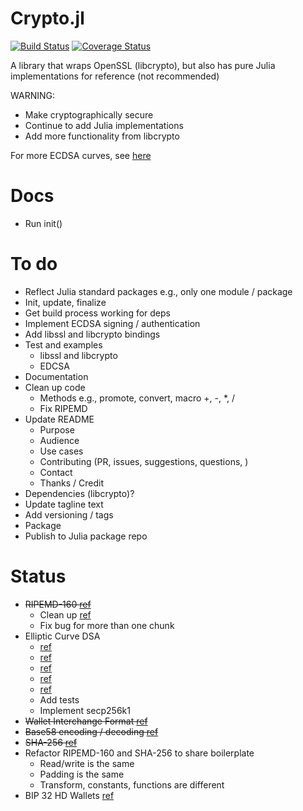 Crypto.jl
=========

[![Build Status](https://travis-ci.org/danielsuo/Crypto.jl.svg?branch=master)](https://travis-ci.org/danielsuo/Crypto.jl)
[![Coverage Status](https://coveralls.io/repos/danielsuo/Crypto.jl/badge.png)](https://coveralls.io/r/danielsuo/Crypto.jl)

A library that wraps OpenSSL (libcrypto), but also has pure Julia implementations for reference (not recommended)

WARNING:

- Make cryptographically secure
- Continue to add Julia implementations
- Add more functionality from libcrypto

For more ECDSA curves, see [here](http://git.openssl.org/gitweb/?p=openssl.git;a=blob;f=crypto/objects/obj_mac.h)

# Docs
- Run init()

# To do
- Reflect Julia standard packages e.g., only one module / package
- Init, update, finalize
- Get build process working for deps
- Implement ECDSA signing / authentication
- Add libssl and libcrypto bindings
- Test and examples
  - libssl and libcrypto
  - EDCSA
- Documentation
- Clean up code
  - Methods e.g., promote, convert, macro +, -, *, /
  - Fix RIPEMD
- Update README
  - Purpose
  - Audience
  - Use cases
  - Contributing (PR, issues, suggestions, questions, )
  - Contact
  - Thanks / Credit
- Dependencies (libcrypto)?
- Update tagline text
- Add versioning / tags
- Package
- Publish to Julia package repo

# Status
- ~~RIPEMD-160 [ref](https://github.com/bitcoin/bitcoin/blob/master/src/crypto/ripemd160.cpp)~~
  - Clean up [ref](https://maemo.gitorious.org/maemo-pkg/python-crypto/source/8651b0eace17916fe7ba14923dbe4054f255ec2a:lib/Crypto/Hash/RIPEMD160.py)
  - Fix bug for more than one chunk
- Elliptic Curve DSA
  - [ref](https://github.com/bitcoin/secp256k1/blob/master/src/secp256k1.c)
  - [ref](http://www.ijcaonline.org/allpdf/pxc387876.pdf)
  - [ref](http://jeremykun.com/2014/02/08/introducing-elliptic-curves/)
  - [ref](https://gist.github.com/anonymous/a3799a5a2b0354022eac)
  - [ref](https://github.com/wwilson/Catacomb.jl)
  - Add tests
  - Implement secp256k1
- ~~Wallet Interchange Format [ref](https://en.bitcoin.it/wiki/WIF)~~
- ~~Base58 encoding / decoding [ref](https://github.com/bitcoin/bitcoin/blob/master/src/base58.cpp)~~
- ~~SHA-256 [ref](http://en.wikipedia.org/wiki/SHA-2)~~
- Refactor RIPEMD-160 and SHA-256 to share boilerplate
  - Read/write is the same
  - Padding is the same
  - Transform, constants, functions are different
- BIP 32 HD Wallets [ref](https://github.com/bitcoin/bips/blob/master/bip-0032.mediawiki)